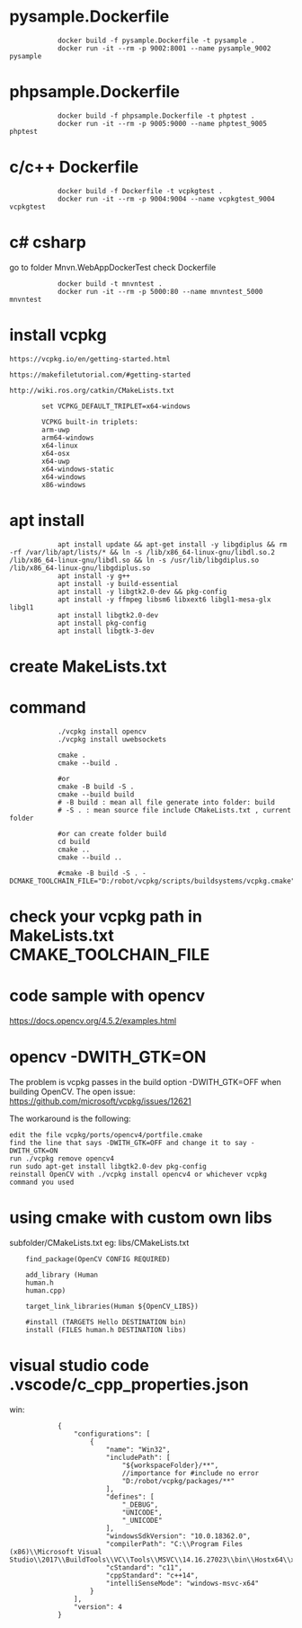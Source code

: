 # pysample.Dockerfile

				docker build -f pysample.Dockerfile -t pysample .
				docker run -it --rm -p 9002:8001 --name pysample_9002 pysample

# phpsample.Dockerfile

				docker build -f phpsample.Dockerfile -t phptest .
				docker run -it --rm -p 9005:9000 --name phptest_9005 phptest 

# c/c++ Dockerfile

				docker build -f Dockerfile -t vcpkgtest .
				docker run -it --rm -p 9004:9004 --name vcpkgtest_9004 vcpkgtest 

# c# csharp

go to folder Mnvn.WebAppDockerTest check Dockerfile

				docker build -t mnvntest .
				docker run -it --rm -p 5000:80 --name mnvntest_5000 mnvntest

# install vcpkg
	https://vcpkg.io/en/getting-started.html

	https://makefiletutorial.com/#getting-started

	http://wiki.ros.org/catkin/CMakeLists.txt

			set VCPKG_DEFAULT_TRIPLET=x64-windows

			VCPKG built-in triplets:
			arm-uwp
			arm64-windows
			x64-linux
			x64-osx
			x64-uwp
			x64-windows-static
			x64-windows
			x86-windows

# apt install

				apt install update && apt-get install -y libgdiplus && rm -rf /var/lib/apt/lists/* && ln -s /lib/x86_64-linux-gnu/libdl.so.2 /lib/x86_64-linux-gnu/libdl.so && ln -s /usr/lib/libgdiplus.so /lib/x86_64-linux-gnu/libgdiplus.so
				apt install -y g++
				apt install -y build-essential
				apt install -y libgtk2.0-dev && pkg-config
				apt install -y ffmpeg libsm6 libxext6 libgl1-mesa-glx libgl1
				apt install libgtk2.0-dev
				apt install pkg-config
				apt install libgtk-3-dev
# create MakeLists.txt

# command

				./vcpkg install opencv
				./vcpkg install uwebsockets

				cmake . 
				cmake --build .

				#or 
				cmake -B build -S .
				cmake --build build
				# -B build : mean all file generate into folder: build 
				# -S . : mean source file include CMakeLists.txt , current folder

				#or can create folder build
				cd build
				cmake ..
				cmake --build ..

				#cmake -B build -S . -DCMAKE_TOOLCHAIN_FILE="D:/robot/vcpkg/scripts/buildsystems/vcpkg.cmake"
# check your vcpkg path in MakeLists.txt CMAKE_TOOLCHAIN_FILE


# code sample with opencv

https://docs.opencv.org/4.5.2/examples.html

# opencv -DWITH_GTK=ON

The problem is vcpkg passes in the build option -DWITH_GTK=OFF when building OpenCV. The open issue: https://github.com/microsoft/vcpkg/issues/12621

The workaround is the following:

    edit the file vcpkg/ports/opencv4/portfile.cmake
    find the line that says -DWITH_GTK=OFF and change it to say -DWITH_GTK=ON
    run ./vcpkg remove opencv4
    run sudo apt-get install libgtk2.0-dev pkg-config
    reinstall OpenCV with ./vcpkg install opencv4 or whichever vcpkg command you used

# using cmake with custom own libs

subfolder/CMakeLists.txt eg: libs/CMakeLists.txt

		find_package(OpenCV CONFIG REQUIRED)

		add_library (Human 
		human.h
		human.cpp)

		target_link_libraries(Human ${OpenCV_LIBS})

		#install (TARGETS Hello DESTINATION bin)
		install (FILES human.h DESTINATION libs)

# visual studio code .vscode/c_cpp_properties.json
win:

				{
					"configurations": [
						{
							"name": "Win32",
							"includePath": [
								"${workspaceFolder}/**",
								//importance for #include no error
								"D:/robot/vcpkg/packages/**"
							],
							"defines": [
								"_DEBUG",
								"UNICODE",
								"_UNICODE"
							],
							"windowsSdkVersion": "10.0.18362.0",
							"compilerPath": "C:\\Program Files (x86)\\Microsoft Visual Studio\\2017\\BuildTools\\VC\\Tools\\MSVC\\14.16.27023\\bin\\Hostx64\\x64\\cl.exe",
							"cStandard": "c11",
							"cppStandard": "c++14",
							"intelliSenseMode": "windows-msvc-x64"
						}
					],
					"version": 4
				}